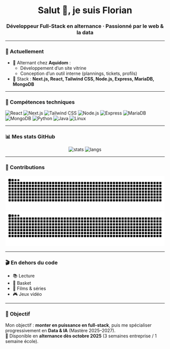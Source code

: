 <h1 align="center">Salut 👋, je suis Florian</h1>
<h3 align="center">Développeur Full-Stack en alternance · Passionné par le web & la data</h3>

---

### 🧭 Actuellement
- 🚀 Alternant chez **Aquidom** :
  - Développement d’un site vitrine
  - Conception d’un outil interne (plannings, tickets, profils)
- 🔨 Stack : **Next.js, React, Tailwind CSS, Node.js, Express, MariaDB, MongoDB**

---

### 🔧 Compétences techniques
![React](https://img.shields.io/badge/-React-61DAFB?logo=react&logoColor=white&style=flat)
![Next.js](https://img.shields.io/badge/-Next.js-000000?logo=nextdotjs&logoColor=white&style=flat)
![Tailwind CSS](https://img.shields.io/badge/-TailwindCSS-38B2AC?logo=tailwindcss&logoColor=white&style=flat)
![Node.js](https://img.shields.io/badge/-Node.js-339933?logo=nodedotjs&logoColor=white&style=flat)
![Express](https://img.shields.io/badge/-Express-000000?logo=express&logoColor=white&style=flat)
![MariaDB](https://img.shields.io/badge/-MariaDB-003545?logo=mariadb&logoColor=white&style=flat)
![MongoDB](https://img.shields.io/badge/-MongoDB-47A248?logo=mongodb&logoColor=white&style=flat)
![Python](https://img.shields.io/badge/-Python-3776AB?logo=python&logoColor=white&style=flat)
![Java](https://img.shields.io/badge/-Java-007396?logo=java&logoColor=white&style=flat)
![Linux](https://img.shields.io/badge/-Linux-FCC624?logo=linux&logoColor=black&style=flat)

---

### 📊 Mes stats GitHub
<p align="center">
  <img src="https://github-readme-stats.vercel.app/api?username=flotttt&show_icons=true&theme=tokyonight" alt="stats" />
  <img src="https://github-readme-stats.vercel.app/api/top-langs/?username=flotttt&layout=compact&theme=tokyonight" alt="langs" />
</p>

---

### 🐍 Contributions
<p align="center">
  <img src="https://raw.githubusercontent.com/flotttt/flotttt/output/github-contribution-grid-snake.svg#gh-light-mode-only" alt="snake light"/>
  <img src="https://raw.githubusercontent.com/flotttt/flotttt/output/github-contribution-grid-snake-dark.svg#gh-dark-mode-only" alt="snake dark"/>
</p>

---

### 🎬 En dehors du code
- 📚 Lecture
- 🏀 Basket
- 🎥 Films & séries
- 🎮 Jeux vidéo

---

### 🎯 Objectif
Mon objectif : **monter en puissance en full-stack**, puis me spécialiser progressivement en **Data & IA** (Mastère 2025–2027).  
📌 Disponible en **alternance dès octobre 2025** (3 semaines entreprise / 1 semaine école).